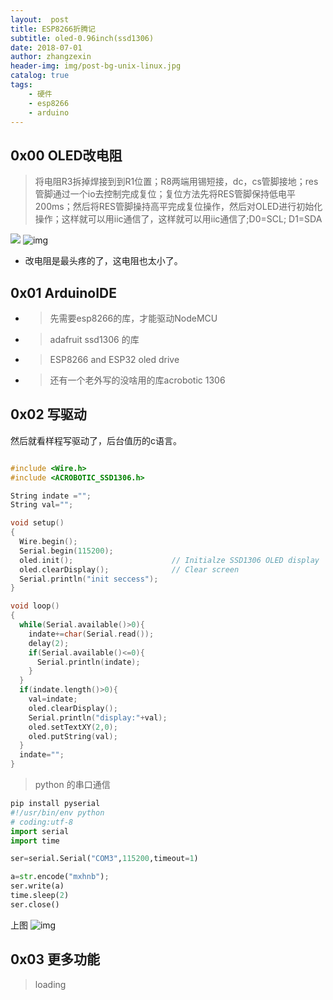 ```yaml
---
layout:  post
title: ESP8266折腾记
subtitle: oled-0.96inch(ssd1306)
date: 2018-07-01
author: zhangzexin
header-img: img/post-bg-unix-linux.jpg
catalog: true
tags:
    - 硬件
    - esp8266
    - arduino
---
```

## 0x00 OLED改电阻
> 将电阻R3拆掉焊接到到R1位置；R8两端用锡短接，dc，cs管脚接地；res管脚通过一个io去控制完成复位；复位方法先将RES管脚保持低电平200ms；然后将RES管脚操持高平完成复位操作，然后对OLED进行初始化操作；这样就可以用iic通信了，这样就可以用iic通信了;D0=SCL; D1=SDA

![](https://upload.cc/i1/2018/07/01/ZCEO7I.jpg)
![img](https://upload.cc/i1/2018/07/01/Gl59tm.jpg)

- 改电阻是最头疼的了，这电阻也太小了。

## 0x01 ArduinoIDE
- > 先需要esp8266的库，才能驱动NodeMCU
- > adafruit ssd1306 的库
- > ESP8266 and ESP32 oled drive
- > 还有一个老外写的没啥用的库acrobotic 1306

## 0x02 写驱动
然后就看样程写驱动了，后台值历的c语言。

```c

#include <Wire.h>
#include <ACROBOTIC_SSD1306.h>

String indate ="";
String val="";

void setup()
{
  Wire.begin();	
  Serial.begin(115200);
  oled.init();                      // Initialze SSD1306 OLED display
  oled.clearDisplay();              // Clear screen
  Serial.println("init seccess");
}

void loop()
{
  while(Serial.available()>0){
    indate+=char(Serial.read());
    delay(2);
    if(Serial.available()<=0){
      Serial.println(indate);
    }
  }
  if(indate.length()>0){
    val=indate;
    oled.clearDisplay();
    Serial.println("display:"+val);
    oled.setTextXY(2,0);
    oled.putString(val);
  }
  indate="";
}
```

>python 的串口通信

```py
pip install pyserial
#!/usr/bin/env python
# coding:utf-8
import serial
import time

ser=serial.Serial("COM3",115200,timeout=1)

a=str.encode("mxhnb");
ser.write(a)
time.sleep(2)
ser.close()

```

上图
![img](https://upload.cc/i1/2018/07/01/8S1KRw.jpg)
## 0x03 更多功能
>loading
